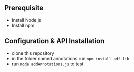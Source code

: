 ## Prerequisite

- Install Node.js
- Install npm

## Configuration & API Installation

- clone this repository
- in the folder named annotations run `npm install pdf-lib`
- run `node addAnnotations.js` to test
